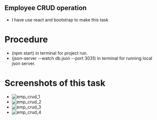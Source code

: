 ## Employee CRUD operation
- I have use react and bootstrap to make this task
# Procedure
- (npm start) in terminal for project run.
- (json-server --watch db.json --port 3031) in terminal for running local json server.
# Screenshots of this task
- ![emp_crud_1](https://github.com/sjana98/employee-crud-operation/assets/135092592/defc9947-ad20-4e7f-a500-cf3031f655d2)
- ![emp_crud_2](https://github.com/sjana98/employee-crud-operation/assets/135092592/ec978c21-2a2a-480d-9825-e6cb0946f55e)
- ![emp_crud_3](https://github.com/sjana98/employee-crud-operation/assets/135092592/9575b9fe-f2da-410d-9e05-0c69490cb378)
- ![emp_crud_4](https://github.com/sjana98/employee-crud-operation/assets/135092592/e9983698-9245-4e7c-a543-a48a365900d2)








